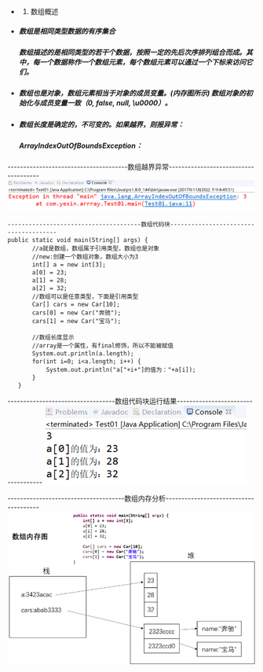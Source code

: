 * 1. 数组概述
* ##### 数组是相同类型数据的有序集合
  ##### 数组描述的是相同类型的若干个数据，按照一定的先后次序排列组合而成。其中，每一个数据称作一个数组元素，每个数组元素可以通过一个下标来访问它们。
* ##### 数组也是对象，数组元素相当于对象的成员变量。(内存图所示) 数组对象的初始化与成员变量一致（0, false, null, \u0000）。
* ##### 数组长度是确定的，不可变的。如果越界，则报异常：
  ##### ArrayIndexOutOfBoundsException：
--------------------------------------数组越界异常-------------------------------------
![这里写图片描述](https://github.com/XinYe95/Java-Learning/raw/master/Img/图片4.png)
 
 ```
--------------------------------------数组代码块--------------------------------------
public static void main(String[] args) {
		//a就是数组，数组属于引用类型，数组也是对象
		//new:创建一个数组对象，数组大小为3
		int[] a = new int[3];
		a[0] = 23;
		a[1] = 28;
		a[2] = 32;
		//数组可以是任意类型，下面是引用类型
		Car[] cars = new Car[10];
		cars[0] = new Car("奔驰");
		cars[1] = new Car("宝马");
		
		//数组长度显示
		//array是一个属性，有final修饰，所以不能被赋值
		System.out.println(a.length);
		for(int i=0; i<a.length; i++) {
			System.out.println("a["+i+"]的值为："+a[i]);
		}
	}
  ```
  
----------------------------------数组代码块运行结果-----------------------------------
![这里写图片描述](https://github.com/XinYe95/Java-Learning/raw/master/Img/图片5.png)

 
-------------------------------------数组内存分析--------------------------------------
![这里写图片描述](https://github.com/XinYe95/Java-Learning/raw/master/Img/图片6.png)
 

